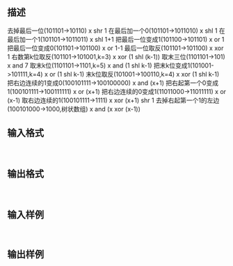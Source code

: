 ## 描述

去掉最后一位(101101->10110) x shr 1 在最后加一个0(101101->1011010) x shl 1 在最后加一个1(101101->1011011) x shl 1+1 把最后一位变成1(101100->101101) x or 1 把最后一位变成0(101101->101100) x or 1-1 最后一位取反(101101->101100) x xor 1 右数第k位取反(101101->101001,k=3) x xor (1 shl (k-1)) 取末三位(1101101->101) x and 7 取末k位(1101101->1101,k=5) x and (1 shl k-1) 把末k位变成1(101001->101111,k=4) x or (1 shl k-1) 末k位取反(101001->100110,k=4) x xor (1 shl k-1) 把右边连续的1变成0(100101111->100100000) x and (x+1) 把右起第一个0变成1(100101111->100111111) x or (x+1) 把右边连续的0变成1(11011000->11011111) x or (x-1) 取右边连续的1(100101111->1111) x xor (x+1) shr 1 去掉右起第一个1的左边(100101000->1000,树状数组) x and (x xor (x-1)) 

## 输入格式

 

## 输出格式

 

## 输入样例

```plaintext
 
```

## 输出样例

```plaintext
 
```



 



 

